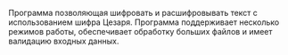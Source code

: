 Программа позволяющая шифровать и расшифровывать текст с использованием шифра Цезаря. Программа поддерживает несколько режимов работы, обеспечивает обработку больших файлов и имеет валидацию входных данных.
